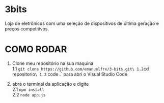 

# 3bits
Loja de eletrônicos com uma seleção de dispositivos de última geração e preços competitivos.


# COMO RODAR
  1. Clone meu repositório na sua maquina\
  1.1 `git clone https://github.com/emanuelfrx/3-bits.git\
  1.2`cd repositorio`\
  1.3` code .` para abri o Visual Studio Code

2. abra o terminal da aplicação e digite\
  2.1 `npm install`\
  2.2 `node app.js`

